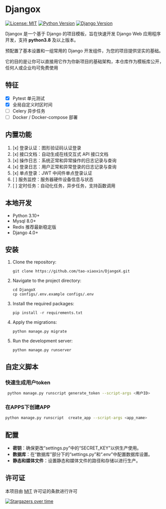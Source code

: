 # Djangox

[![License: MIT](https://img.shields.io/badge/license-MIT-blue.svg)](https://github.com/tao-xiaoxin/DjangoX/blob/main/LICENSE)
[![Python Version](https://img.shields.io/badge/python-%3E=3.8.x-green.svg)](https://python.org/)
[![Django Version](https://img.shields.io/badge/django%20versions-%3E=5.1-blue)](https://docs.djangoproject.com/zh-hans/)

Djangox 是一个基于 Django 的项目模板，旨在快速开发 Django Web 应用程序开发，支持 **python3.8** 及以上版本。

预配置了基本设置和一组常用的 Django 开发组件，为您的项目提供坚实的基础。

它的目的是让你可以直接用它作为你新项目的基础架构，本仓库作为模板库公开，任何人或企业均可免费使用

## 特征

- [x] Pytest 单元测试
- [x] 全局自定义时区时间
- [ ] Celery 异步任务
- [ ] Docker / Docker-compose 部署

## 内置功能

1. [x] 登录认证：图形验证码认证登录
2. [x] 接口文档：自动生成在线交互式 API 接口文档
2. [x] 操作日志：系统正常和异常操作的日志记录与查询
3. [x] 登录日志：用户正常和异常登录的日志记录与查询
4. [x] 单点登录：JWT 中间件单点登录认证
5. [ ] 服务监控：服务器硬件设备信息与状态
6. [ ] 定时任务：自动化任务，异步任务，支持函数调用

## 本地开发

* Python 3.10+
* Mysql 8.0+
* Redis 推荐最新稳定版
* Django 4.0+

## 安装

1. Clone the repository:
   ```
   git clone https://github.com/tao-xiaoxin/DjangoX.git
   ```
2. Navigate to the project directory:
   ```
   cd DjangoX
   cp configs/.env.example configs/.env
   ```
3. Install the required packages:
   ```
   pip install -r requirements.txt
   ```
4. Apply the migrations:
   ```
   python manage.py migrate
   ```
5. Run the development server:
   ```
   python manage.py runserver
   ```

## 自定义脚本

### 快速生成用户token

```bash
 python manage.py runscript generate_token --script-args <用户ID>
```

### 在APPS下创建APP

```bash
python manage.py runscript  create_app --script-args <app_name>
```

## 配置

- **密钥**：确保更改“settings.py”中的“SECRET_KEY”以供生产使用。
- **数据库**：在“数据库”部分下的“settings.py”和“.env”中配置数据库设置。
- **静态和媒体文件**：设置静态和媒体文件的路径和存储以进行生产。

## 许可证

本项目由 [MIT](https://github.com/tao-xiaoxin/DjangoX/blob/main/LICENSE) 许可证的条款进行许可

[![Stargazers over time](https://starchart.cc/tao-xiaoxin/DjangoX.svg?variant=adaptive)](https://starchart.cc/tao-xiaoxin/DjangoX)